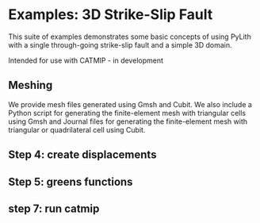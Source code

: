 # Examples: 3D Strike-Slip Fault

This suite of examples demonstrates some basic concepts of using
PyLith with a single through-going strike-slip fault and a simple
3D domain. 

Intended for use with CATMIP - in development

## Meshing

We provide mesh files generated using Gmsh and Cubit.
We also include a Python script for generating the finite-element mesh with
triangular cells using Gmsh and Journal files for generating the
finite-element mesh with triangular or quadrilateral cell using Cubit.

## Step 4: create displacements

## Step 5: greens functions

## step 7: run catmip